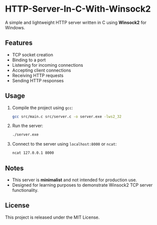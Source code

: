 # HTTP-Server-In-C-With-Winsock2

A simple and lightweight HTTP server written in C using **Winsock2** for Windows.

## Features

- TCP socket creation
- Binding to a port
- Listening for incoming connections
- Accepting client connections
- Receiving HTTP requests
- Sending HTTP responses

## Usage

1. Compile the project using `gcc`:

   ```bash
   gcc src/main.c src/server.c -o server.exe -lws2_32
   ```

2. Run the server:

   ```bash
   ./server.exe
   ```

3. Connect to the server using `localhost:8000` or `ncat`:

   ```bash
   ncat 127.0.0.1 8000
   ```

## Notes

- This server is **minimalist** and not intended for production use.
- Designed for learning purposes to demonstrate Winsock2 TCP server functionality.

## License

This project is released under the MIT License.
